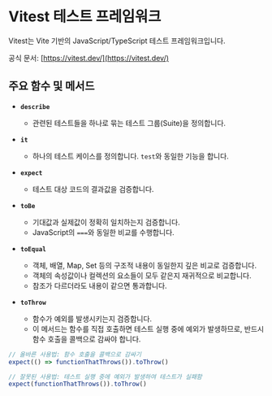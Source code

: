# Vitest 테스트 프레임워크

Vitest는 Vite 기반의 JavaScript/TypeScript 테스트 프레임워크입니다.

공식 문서: [https://vitest.dev/](https://vitest.dev/)

## 주요 함수 및 메서드

- **`describe`**
  - 관련된 테스트들을 하나로 묶는 테스트 그룹(Suite)을 정의합니다.

- **`it`**
  - 하나의 테스트 케이스를 정의합니다. `test`와 동일한 기능을 합니다.

- **`expect`**
  - 테스트 대상 코드의 결과값을 검증합니다.

- **`toBe`**
  - 기대값과 실제값이 정확히 일치하는지 검증합니다. 
  - JavaScript의 `===`와 동일한 비교를 수행합니다.

- **`toEqual`**
  - 객체, 배열, Map, Set 등의 구조적 내용이 동일한지 깊은 비교로 검증합니다.
  - 객체의 속성값이나 컬렉션의 요소들이 모두 같은지 재귀적으로 비교합니다.
  - 참조가 다르더라도 내용이 같으면 통과합니다.

- **`toThrow`**
  - 함수가 예외를 발생시키는지 검증합니다. 
  - 이 메서드는 함수를 직접 호출하면 테스트 실행 중에 예외가 발생하므로, 반드시 함수 호출을 콜백으로 감싸야 합니다.

```typescript
// 올바른 사용법: 함수 호출을 콜백으로 감싸기
expect(() => functionThatThrows()).toThrow()

// 잘못된 사용법: 테스트 실행 중에 예외가 발생하여 테스트가 실패함
expect(functionThatThrows()).toThrow()
```

